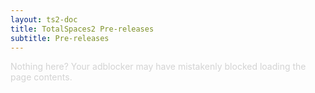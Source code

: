 ```yaml
---
layout: ts2-doc
title: TotalSpaces2 Pre-releases
subtitle: Pre-releases
---
```


<div class="changelogx"><span style="color:lightgray">Nothing here? Your adblocker may have mistakenly blocked loading the page contents.</span></div>

<script type="text/javascript" charset="utf-8">
  defer$(function() {
    $(function() {
      $('.changelogx').load('changelog2-beta.html?x='+((Math.random()+"").substring(2))+' #page');
    });
  });
</script>
